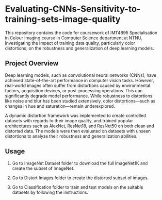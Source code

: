 # Evaluating-CNNs-Sensitivity-to-training-sets-image-quality

This repository contains the code for coursework of IMT4895 Specialisation in Colour Imaging course in Computer Science department at NTNU, investigating the impact of training data quality, particularly color distortions, on the robustness and generalization of deep learning models.

## Project Overview
Deep learning models, such as convolutional neural networks (CNNs), have achieved state-of-the-art performance in computer vision tasks. However, real-world images often suffer from distortions caused by environmental factors, acquisition devices, or post-processing operations. This can significantly degrade model performance. While robustness to distortions like noise and blur has been studied extensively, color distortions—such as changes in hue and saturation—remain underexplored.

A dynamic distortion framework was implemented to create controlled datasets with regards to their image quality, and trained popular architectures such as AlexNet, ResNet18, and ResNet50 on both clean and distorted data. The models were then evaluated on datasets with unseen distortions to analyze their robustness and generalization abilities.

## Usage

1. Go to ImageNet Dataset folder to download the full ImageNet1K and create the subset of ImageNet.

2. Go to Distort Images folder to create the distorted subset of images.

3. Go to Classification folder to train and test models on the suitable datasets by following the instructions.
